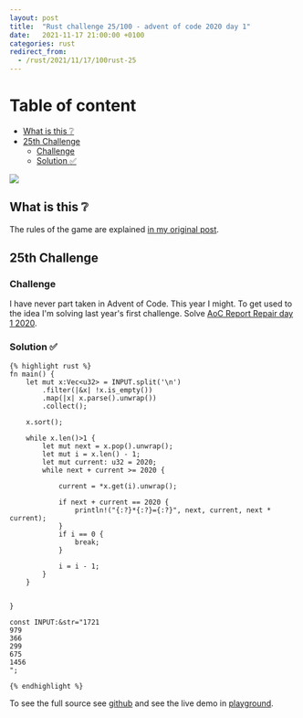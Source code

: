 ```yaml
---
layout: post
title:  "Rust challenge 25/100 - advent of code 2020 day 1"
date:   2021-11-17 21:00:00 +0100
categories: rust
redirect_from:
  - /rust/2021/11/17/100rust-25
---
```



#  Table of content
<!-- MarkdownTOC autolink="true" -->

- [What is this :grey_question:](#what-is-this-grey_question)
- [25th Challenge](#25th-challenge)
	- [Challenge](#challenge)
	- [Solution :white_check_mark:](#solution-white_check_mark)

<!-- /MarkdownTOC -->

![](/assets/img/aoc.png)
## What is this :grey_question: 

The rules of the game are explained [in my original post](https://maebli.github.io/rust/2021/10/18/100rust.html). 

## 25th Challenge
### Challenge

I have never part taken in Advent of Code. This year I might. To get used to the idea I'm solving last year's first challenge. Solve [AoC Report Repair day 1 2020](ttps://adventofcode.com/2020/day/1).

### Solution :white_check_mark:

	{% highlight rust %}
	fn main() {
	    let mut x:Vec<u32> = INPUT.split('\n')
	        .filter(|&x| !x.is_empty())
	        .map(|x| x.parse().unwrap())
	        .collect();

	    x.sort();

	    while x.len()>1 {
	        let mut next = x.pop().unwrap();
	        let mut i = x.len() - 1;
	        let mut current: u32 = 2020;
	        while next + current >= 2020 {

	            current = *x.get(i).unwrap();

	            if next + current == 2020 {
	                println!("{:?}*{:?}={:?}", next, current, next * current);
	            }
	            if i == 0 {
	                break;
	            }

	            i = i - 1;
	        }
	    }


	}

	const INPUT:&str="1721
	979
	366
	299
	675
	1456
	";

	{% endhighlight %}


To see the full source see [github](https://github.com/maebli/100rustsnippets/tree/master/aco-1-2020) and see the live demo in [playground](https://play.rust-lang.org/?version=stable&edition=2018&gist=673db217a0a926cd0c0e0c2e020319b7). 
